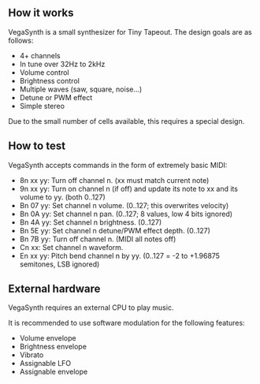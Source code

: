 <!---

This file is used to generate your project datasheet. Please fill in the information below and delete any unused
sections.

You can also include images in this folder and reference them in the markdown. Each image must be less than
512 kb in size, and the combined size of all images must be less than 1 MB.
-->

## How it works

VegaSynth is a small synthesizer for Tiny Tapeout. The design goals are as follows:
- 4+ channels
- In tune over 32Hz to 2kHz
- Volume control
- Brightness control
- Multiple waves (saw, square, noise...)
- Detune or PWM effect
- Simple stereo

Due to the small number of cells available, this requires a special design.

## How to test

VegaSynth accepts commands in the form of extremely basic MIDI:
- 8n xx yy: Turn off channel n. (xx must match current note)
- 9n xx yy: Turn on channel n (if off) and update its note to xx and its volume to yy. (both 0..127)
- Bn 07 yy: Set channel n volume. (0..127; this overwrites velocity)
- Bn 0A yy: Set channel n pan. (0..127; 8 values, low 4 bits ignored)
- Bn 4A yy: Set channel n brightness. (0..127)
- Bn 5E yy: Set channel n detune/PWM effect depth. (0..127)
- Bn 7B yy: Turn off channel n. (MIDI all notes off)
- Cn xx: Set channel n waveform.
- En xx yy: Pitch bend channel n by yy. (0..127 = -2 to +1.96875 semitones, LSB ignored)

## External hardware

VegaSynth requires an external CPU to play music.

It is recommended to use software modulation for the following features:
- Volume envelope
- Brightness envelope
- Vibrato
- Assignable LFO
- Assignable envelope

